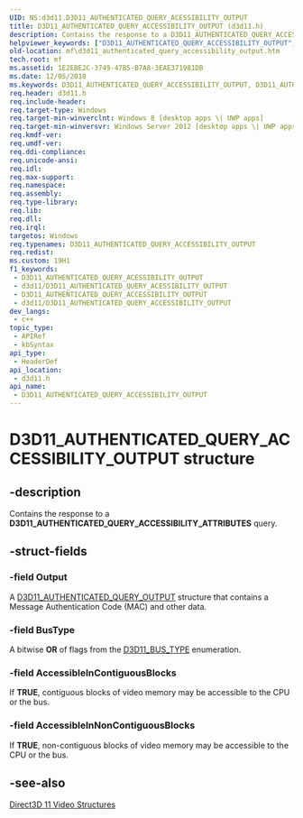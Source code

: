```yaml
---
UID: NS:d3d11.D3D11_AUTHENTICATED_QUERY_ACESSIBILITY_OUTPUT
title: D3D11_AUTHENTICATED_QUERY_ACCESSIBILITY_OUTPUT (d3d11.h)
description: Contains the response to a D3D11_AUTHENTICATED_QUERY_ACCESSIBILITY_ATTRIBUTES query.
helpviewer_keywords: ["D3D11_AUTHENTICATED_QUERY_ACCESSIBILITY_OUTPUT","D3D11_AUTHENTICATED_QUERY_ACCESSIBILITY_OUTPUT structure [Media Foundation]","d3d11/D3D11_AUTHENTICATED_QUERY_ACCESSIBILITY_OUTPUT","mf.d3d11_authenticated_query_accessibility_output"]
old-location: mf\d3d11_authenticated_query_accessibility_output.htm
tech.root: mf
ms.assetid: 1E2EBE2C-3749-47B5-B7A8-3EAE371981DB
ms.date: 12/05/2018
ms.keywords: D3D11_AUTHENTICATED_QUERY_ACCESSIBILITY_OUTPUT, D3D11_AUTHENTICATED_QUERY_ACCESSIBILITY_OUTPUT structure [Media Foundation], d3d11/D3D11_AUTHENTICATED_QUERY_ACCESSIBILITY_OUTPUT, mf.d3d11_authenticated_query_accessibility_output
req.header: d3d11.h
req.include-header: 
req.target-type: Windows
req.target-min-winverclnt: Windows 8 [desktop apps \| UWP apps]
req.target-min-winversvr: Windows Server 2012 [desktop apps \| UWP apps]
req.kmdf-ver: 
req.umdf-ver: 
req.ddi-compliance: 
req.unicode-ansi: 
req.idl: 
req.max-support: 
req.namespace: 
req.assembly: 
req.type-library: 
req.lib: 
req.dll: 
req.irql: 
targetos: Windows
req.typenames: D3D11_AUTHENTICATED_QUERY_ACCESSIBILITY_OUTPUT
req.redist: 
ms.custom: 19H1
f1_keywords:
 - D3D11_AUTHENTICATED_QUERY_ACESSIBILITY_OUTPUT
 - d3d11/D3D11_AUTHENTICATED_QUERY_ACESSIBILITY_OUTPUT
 - D3D11_AUTHENTICATED_QUERY_ACCESSIBILITY_OUTPUT
 - d3d11/D3D11_AUTHENTICATED_QUERY_ACCESSIBILITY_OUTPUT
dev_langs:
 - c++
topic_type:
 - APIRef
 - kbSyntax
api_type:
 - HeaderDef
api_location:
 - d3d11.h
api_name:
 - D3D11_AUTHENTICATED_QUERY_ACCESSIBILITY_OUTPUT
---
```


# D3D11_AUTHENTICATED_QUERY_ACCESSIBILITY_OUTPUT structure


## -description

Contains the response to a <b>D3D11_AUTHENTICATED_QUERY_ACCESSIBILITY_ATTRIBUTES</b> query.

## -struct-fields

### -field Output

A <a href="https://docs.microsoft.com/windows/desktop/api/d3d11/ns-d3d11-d3d11_authenticated_query_output">D3D11_AUTHENTICATED_QUERY_OUTPUT</a> structure that contains a Message Authentication Code (MAC) and other data.

### -field BusType

A bitwise <b>OR</b> of flags from the <a href="https://docs.microsoft.com/windows/desktop/api/d3d11/ne-d3d11-d3d11_bus_type">D3D11_BUS_TYPE</a> enumeration.

### -field AccessibleInContiguousBlocks

If <b>TRUE</b>, contiguous blocks of video memory may be accessible to the CPU or the bus.

### -field AccessibleInNonContiguousBlocks

If <b>TRUE</b>, non-contiguous blocks of video memory may be accessible to the CPU or the bus.

## -see-also

<a href="https://docs.microsoft.com/windows/desktop/medfound/direct3d-11-video-structures">Direct3D 11 Video Structures</a>

